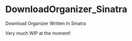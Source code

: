 DownloadOrganizer_Sinatra
=========================

Download Organizer Written In Sinatra

Very much WIP at the moment!
